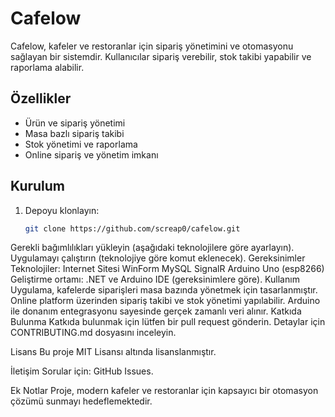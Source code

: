 # Cafelow

Cafelow, kafeler ve restoranlar için sipariş yönetimini ve otomasyonu sağlayan bir sistemdir. Kullanıcılar sipariş verebilir, stok takibi yapabilir ve raporlama alabilir.

## Özellikler
- Ürün ve sipariş yönetimi
- Masa bazlı sipariş takibi
- Stok yönetimi ve raporlama
- Online sipariş ve yönetim imkanı

## Kurulum
1. Depoyu klonlayın:
   ```bash
   git clone https://github.com/screap0/cafelow.git
Gerekli bağımlılıkları yükleyin (aşağıdaki teknolojilere göre ayarlayın).
Uygulamayı çalıştırın (teknolojiye göre komut eklenecek).
Gereksinimler
Teknolojiler:
Internet Sitesi
WinForm
MySQL
SignalR
Arduino Uno (esp8266)
Geliştirme ortamı: .NET ve Arduino IDE (gereksinimlere göre).
Kullanım
Uygulama, kafelerde siparişleri masa bazında yönetmek için tasarlanmıştır.
Online platform üzerinden sipariş takibi ve stok yönetimi yapılabilir.
Arduino ile donanım entegrasyonu sayesinde gerçek zamanlı veri alınır.
Katkıda Bulunma
Katkıda bulunmak için lütfen bir pull request gönderin. Detaylar için CONTRIBUTING.md dosyasını inceleyin.

Lisans
Bu proje MIT Lisansı altında lisanslanmıştır.

İletişim
Sorular için: GitHub Issues.

Ek Notlar
Proje, modern kafeler ve restoranlar için kapsayıcı bir otomasyon çözümü sunmayı hedeflemektedir.
